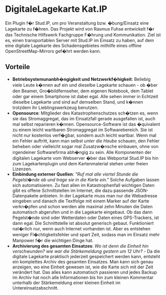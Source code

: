 # DigitaleLagekarte Kat.IP

Ein Plugin f�r Stud.IP, um pro Veranstaltung bzw. �bung/Einsatz eine Lagekarte zu f�hren. Das Projekt wird von Rasmus Fuhse entwickelt f�r das Technische Hilfswerk Fachgruppe F�hrung und Kommunikation. Ziel ist es, einen transportablen Server mit Stud.IP im Einsatz zu haben, auf dem eine digitale Lagekarte des Schadensgebietes mithilfe eines offline OpenStreetMap-Mirrors gef�hrt werden kann.

## Vorteile

* **Betriebsystemunanbh�ngigkeit und Netzwerkf�higkeit**: Beliebig viele Leute k�nnen auf ein und dieselbe Lagekarte schauen - ob �ber den Beamer, Gro�bildfernseher, dem eigenen Notebook, dem Tablet oder gar einem Smartphone ist dabei egal. Alle sehen immer in Echtzeit dieselbe Lagekarte und sind auf demselben Stand, und k�nnen trotzdem ihr Lieblingswerkzeug benutzen.
* **Opensource**: Mitglieder des Katastrophenschutzes sch�tzen es, wenn sie das Stromaggregat, das im Einsatzfall gerade ausgefallen ist, auch mal selbst reparieren k�nnen. Opensource-Software ist das �quivalent zu einem leicht wartbaren Stromaggregat im Softwarebereich. Sie ist nicht nur kostenlos verf�gbar, sondern auch leicht wartbar. Wenn mal ein Fehler auftritt, kann man selbst *unter die Haube* schauen, den Fehler beheben oder vielleicht sogar mal Zusatzw�nsche einbauen, ohne von irgendeiner Softwarefirma abh�ngig zu sein. Alle Komponenten der digitalen Lagekarte vom Webserver �ber das Webportal Stud.IP bis hin zum Lagekartenplugin und dem Kartenmaterial stehen unter freien Lizenzen.
* **Einbindung externer Quellen**: *"Ruf mal alle viertel Stunde die Pegelst�nde ab und trage sie in die Karte ein."* Solche Aufgaben lassen sich automatisieren. Zu fast allen im Katastrophenfall wichtigen Daten gibt es offene Schnittstellen im Internet, die dazu passende JSON-Datenpakete anbieten. In der Lagekarte muss man nur die Webadresse eingeben und danach die Textfolge mit einem Marker auf der Karte verkn�pfen und schon werden alle maximal zehn Minuten die Daten automatisch abgerufen und in die Lagekarte eingebaut. Ob das dann Pegelst�nde sind oder Wetterdaten oder Daten eines GPS-Trackers, ist dann egal. Die Schnittstelle ist absolut generisch gebaut. Funktioniert nat�rlich nur, wenn auch Internet vorhanden ist. Aber es entstehen weniger Fl�chtigkeitsfehler und spart Zeit, sodass man im Einsatz mehr Manpower f�r die wichtigen Dinge hat.
* **Archivierung des gesamten Einsatzes**: *Wo ist denn die Einheit hin verschwunden?* *wie war die Stärkemeldung gestern um 12 Uhr?* - Da die digitale Lagekarte praktisch jederzeit gespeichert werden kann, entsteht ein komplettes Archiv des gesamten Einsatzes. Man kann sich genau anzeigen, wo eine Einheit gewesen ist, wie die Karte sich mit der Zeit verändert hat. Das alles kann automatisch passieren und jedes Backup im Archiv hat noch alle Informationen bis hin zum kleinen Kommentar unterhalb der Stärkemeldung einer kleinen Einheit im Untereinsatzabschnitt.
